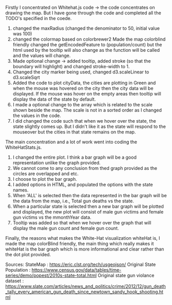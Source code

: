 Firstly I concentrated on Whitehat.js code -> the code concentrates on drawing the map. But I have gone through the code and completed all the TODO's specified in the coede.
1) changed the maxRadius (changed the denominator to 50, initial value was 100)
2) changed the colormap based on colorbrewer2
   Made the map colorblind friendly
   changed the getEncodedFeature to (population/count) but the html used by the tooltip will also change as the function will be called and the values will change.
3) Made optional change -> added tooltip, added stroke (so that the boundary will highlight) and changed stroke-width to 1.
4) Changed the city marker being used, changed d3.scaleLinear to d3.scaleSqrt
5) Added the code to plot cityData, the cities are plotting in Green and when the mouse was hovered on the city then the city data will be
   displayed. If the mouse was hover on the empty areas then tooltip will display the data of the state by default.
6) I made a optional change to the array which is related to the scale shown beside the map. The scale is not in a sorted order as I changed
   the values in the code.
7) I did changed the code such that when we hover over the state, the state slightly comes up. But I didn't like it as the state will respond
   to the mouseover but the cities in that state remains on the map.

The main concentration and a lot of work went into coding the WhiteHatStats.js.
1) I changed the entire plot. I think a bar graph will be a good representation unlike the graph provided.
2) We cannot come to any conclusion from thed graph provided as the circles are overlapped and etc.
3) I choose to plot the bar graph.
4) I added options in HTML, and populated the options with the state names.
5) When 'ALL' is selected then the data represented in the bar graph will be the data from the map, i.e., Total gun deaths vs the state.
6) When a particular state is selected then a new bar graph will be plotted and displayed,
   the new plot will consist of male gun victims and female gun victims vs the mmonthYear data.
7) Tooltip was added so that when we hover over the graph that will display the male gun count and female gun count.


Finally, the reasons what makes the White-Hat visualization whiteHat is, I made the map colorBlind friendly, the main thing which really makes it whiteHat is the bar graph which is more informational and clear rather than the dot plot provided.

Sources:
StateMap : https://eric.clst.org/tech/usgeojson/
Original State Population : https://www.census.gov/data/tables/time-series/demo/popest/2010s-state-total.html
Original state gun violance dataset : https://www.slate.com/articles/news_and_politics/crime/2012/12/gun_death_tally_every_american_gun_death_since_newtown_sandy_hook_shooting.html
